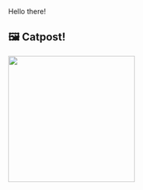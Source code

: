 Hello there!



## 🖼️ Catpost!

<sub>
    <img src="https://cdn2.thecatapi.com/images/car.jpg" height="256">
</sub>

